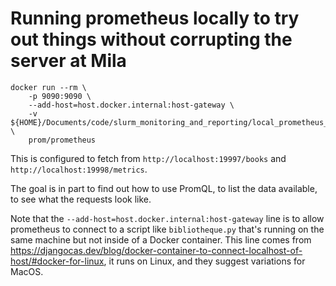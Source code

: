 # Running prometheus locally to try out things without corrupting the server at Mila

```
docker run --rm \
    -p 9090:9090 \
    --add-host=host.docker.internal:host-gateway \
    -v ${HOME}/Documents/code/slurm_monitoring_and_reporting/local_prometheus_fun/prometheus.yml:/etc/prometheus/prometheus.yml \
    prom/prometheus
```

This is configured to fetch from `http://localhost:19997/books` and `http://localhost:19998/metrics`.

The goal is in part to find out how to use PromQL, to list the data available, to see what the requests look like.

Note that the `--add-host=host.docker.internal:host-gateway` line is to allow prometheus to 
connect to a script like `bibliotheque.py` that's running on the same machine but not inside
of a Docker container. This line comes from https://djangocas.dev/blog/docker-container-to-connect-localhost-of-host/#docker-for-linux, it runs on Linux, and they suggest variations for MacOS.
